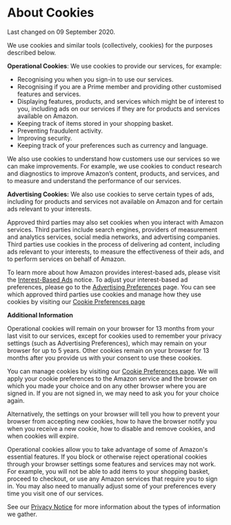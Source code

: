 About Cookies
=============

Last changed on 09 September 2020.

We use cookies and similar tools (collectively, cookies) for the purposes described below.

**Operational Cookies**: We use cookies to provide our services, for example:

*   Recognising you when you sign-in to use our services.
*   Recognising if you are a Prime member and providing other customised features and services.
*   Displaying features, products, and services which might be of interest to you, including ads on our services if they are for products and services available on Amazon.
*   Keeping track of items stored in your shopping basket.
*   Preventing fraudulent activity.
*   Improving security.
*   Keeping track of your preferences such as currency and language.

We also use cookies to understand how customers use our services so we can make improvements. For example, we use cookies to conduct research and diagnostics to improve Amazon’s content, products, and services, and to measure and understand the performance of our services.

**Advertising Cookies:** We also use cookies to serve certain types of ads, including for products and services not available on Amazon and for certain ads relevant to your interests.

Approved third parties may also set cookies when you interact with Amazon services. Third parties include search engines, providers of measurement and analytics services, social media networks, and advertising companies. Third parties use cookies in the process of delivering ad content, including ads relevant to your interests, to measure the effectiveness of their ads, and to perform services on behalf of Amazon.

To learn more about how Amazon provides interest-based ads, please visit the [Interest-Based Ads](https://www.amazon.co.uk/gp/help/customer/display.html?nodeId=G64JFZVFDY66XG9K) notice. To adjust your interest-based ad preferences, please go to the [Advertising Preferences](https://www.amazon.co.uk/adprefs) page. You can see which approved third parties use cookies and manage how they use cookies by visiting our [Cookie Preferences page](https://www.amazon.co.uk/cookieprefs)

**Additional Information**

Operational cookies will remain on your browser for 13 months from your last visit to our services, except for cookies used to remember your privacy settings (such as Advertising Preferences), which may remain on your browser for up to 5 years. Other cookies remain on your browser for 13 months after you provide us with your consent to use these cookies.

You can manage cookies by visiting our [Cookie Preferences page](https://www.amazon.co.uk/cookieprefs). We will apply your cookie preferences to the Amazon service and the browser on which you made your choice and on any other browser where you are signed in. If you are not signed in, we may need to ask you for your choice again.

Alternatively, the settings on your browser will tell you how to prevent your browser from accepting new cookies, how to have the browser notify you when you receive a new cookie, how to disable and remove cookies, and when cookies will expire.

Operational cookies allow you to take advantage of some of Amazon's essential features. If you block or otherwise reject operational cookies through your browser settings some features and services may not work. For example, you will not be able to add items to your shopping basket, proceed to checkout, or use any Amazon services that require you to sign in. You may also need to manually adjust some of your preferences every time you visit one of our services.

See our [Privacy Notice](https://www.amazon.co.uk/gp/help/customer/display.html/?nodeId=GX7NJQ4ZB8MHFRNJ) for more information about the types of information we gather.